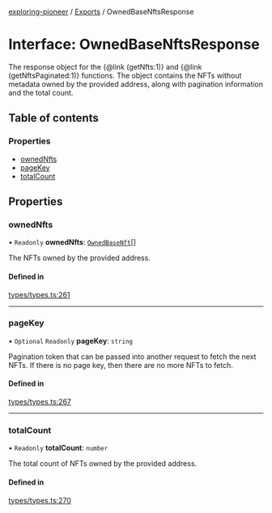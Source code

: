 [exploring-pioneer](../README.md) / [Exports](../modules.md) / OwnedBaseNftsResponse

# Interface: OwnedBaseNftsResponse

The response object for the {@link (getNfts:1)} and
{@link (getNftsPaginated:1)} functions. The object contains the NFTs without
metadata owned by the provided address, along with pagination information and
the total count.

## Table of contents

### Properties

- [ownedNfts](OwnedBaseNftsResponse.md#ownednfts)
- [pageKey](OwnedBaseNftsResponse.md#pagekey)
- [totalCount](OwnedBaseNftsResponse.md#totalcount)

## Properties

### ownedNfts

• `Readonly` **ownedNfts**: [`OwnedBaseNft`](OwnedBaseNft.md)[]

The NFTs owned by the provided address.

#### Defined in

[types/types.ts:261](https://github.com/alchemyplatform/exploring-pioneer/blob/7c86334/src/types/types.ts#L261)

___

### pageKey

• `Optional` `Readonly` **pageKey**: `string`

Pagination token that can be passed into another request to fetch the next
NFTs. If there is no page key, then there are no more NFTs to fetch.

#### Defined in

[types/types.ts:267](https://github.com/alchemyplatform/exploring-pioneer/blob/7c86334/src/types/types.ts#L267)

___

### totalCount

• `Readonly` **totalCount**: `number`

The total count of NFTs owned by the provided address.

#### Defined in

[types/types.ts:270](https://github.com/alchemyplatform/exploring-pioneer/blob/7c86334/src/types/types.ts#L270)
